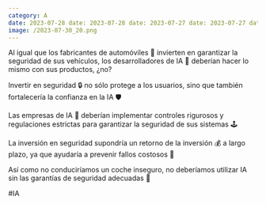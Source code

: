 ```yaml
--- 
category: A 
date: 2023-07-28 date: 2023-07-28 date: 2023-07-27 date: 2023-07-27 date: 2023-07-26 date: 2023-07-26 date: 2023-07-25 date: 2023-07-25 date: 2023-07-24 date: 2023-07-24 date: 2023-07-21 date: 2023-07-21 date: 2023-07-20 date: 2023-07-20 date: 2023-07-19 date: 2023-07-19 date: 2023-07-18 date: 2023-07-18 date: 2023-07-17 date: 2023-07-17 date: 2023-07-14 date: 2023-07-14 date: 2023-07-13 date: 2023-07-13 date: 2023-07-12 
image: /2023-07-30_20.png 
--- 
```


Al igual que los fabricantes de automóviles 🚗 invierten en garantizar la seguridad de sus vehículos, los desarrolladores de IA 🤖 deberían hacer lo mismo con sus productos, ¿no? 

Invertir en seguridad 🔒 no sólo protege a los usuarios, sino que también fortalecería la confianza en la IA 🛡️ 

Las empresas de IA 🏢 deberían implementar controles rigurosos y regulaciones estrictas para garantizar la seguridad de sus sistemas 🕹️ 

La inversión en seguridad supondría un retorno de la inversión 💰 a largo plazo, ya que ayudaría a prevenir fallos costosos 🚫 

Así como no conduciríamos un coche inseguro, no deberíamos utilizar IA sin las garantías de seguridad adecuadas 🛑 

#IA